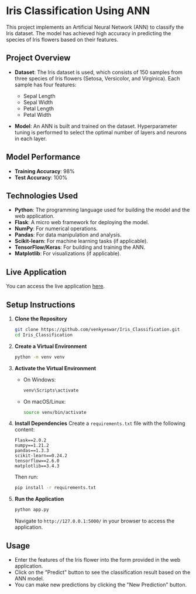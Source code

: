 # Iris Classification Using ANN

This project implements an Artificial Neural Network (ANN) to classify the Iris dataset. The model has achieved high accuracy in predicting the species of Iris flowers based on their features.

## Project Overview

- **Dataset**: The Iris dataset is used, which consists of 150 samples from three species of Iris flowers (Setosa, Versicolor, and Virginica). Each sample has four features:
  - Sepal Length
  - Sepal Width
  - Petal Length
  - Petal Width

- **Model**: An ANN is built and trained on the dataset. Hyperparameter tuning is performed to select the optimal number of layers and neurons in each layer.

## Model Performance

- **Training Accuracy**: 98%
- **Test Accuracy**: 100%

## Technologies Used

- **Python**: The programming language used for building the model and the web application.
- **Flask**: A micro web framework for deploying the model.
- **NumPy**: For numerical operations.
- **Pandas**: For data manipulation and analysis.
- **Scikit-learn**: For machine learning tasks (if applicable).
- **TensorFlow/Keras**: For building and training the ANN.
- **Matplotlib**: For visualizations (if applicable).

## Live Application

You can access the live application [here](https://iris-classification-project.onrender.com/).

## Setup Instructions

1. **Clone the Repository**
   ```bash
   git clone https://github.com/venkyeswar/Iris_Classification.git
   cd Iris_Classification
   ```

2. **Create a Virtual Environment**
   ```bash
   python -m venv venv
   ```

3. **Activate the Virtual Environment**
   - On Windows:
     ```bash
     venv\Scripts\activate
     ```
   - On macOS/Linux:
     ```bash
     source venv/bin/activate
     ```

4. **Install Dependencies**
   Create a `requirements.txt` file with the following content:
   ```plaintext
   Flask==2.0.2
   numpy==1.21.2
   pandas==1.3.3
   scikit-learn==0.24.2
   tensorflow==2.6.0
   matplotlib==3.4.3
   ```
   Then run:
   ```bash
   pip install -r requirements.txt
   ```

5. **Run the Application**
   ```bash
   python app.py
   ```
   Navigate to `http://127.0.0.1:5000/` in your browser to access the application.

## Usage

- Enter the features of the Iris flower into the form provided in the web application.
- Click on the "Predict" button to see the classification result based on the ANN model.
- You can make new predictions by clicking the "New Prediction" button.


